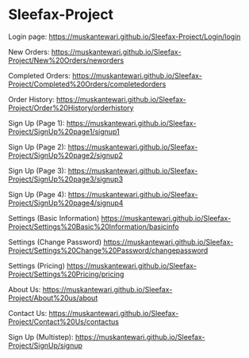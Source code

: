 # Sleefax-Project

Login page: 
https://muskantewari.github.io/Sleefax-Project/Login/login

New Orders:
https://muskantewari.github.io/Sleefax-Project/New%20Orders/neworders

Completed Orders:
https://muskantewari.github.io/Sleefax-Project/Completed%20Orders/completedorders

Order History:
https://muskantewari.github.io/Sleefax-Project/Order%20History/orderhistory

Sign Up (Page 1):
https://muskantewari.github.io/Sleefax-Project/SignUp%20page1/signup1

Sign Up (Page 2):
https://muskantewari.github.io/Sleefax-Project/SignUp%20page2/signup2

Sign Up (Page 3):
https://muskantewari.github.io/Sleefax-Project/SignUp%20page3/signup3

Sign Up (Page 4):
https://muskantewari.github.io/Sleefax-Project/SignUp%20page4/signup4

Settings (Basic Information)
https://muskantewari.github.io/Sleefax-Project/Settings%20Basic%20Information/basicinfo

Settings (Change Password)
https://muskantewari.github.io/Sleefax-Project/Settings%20Change%20Password/changepassword

Settings (Pricing)
https://muskantewari.github.io/Sleefax-Project/Settings%20Pricing/pricing

About Us: 
https://muskantewari.github.io/Sleefax-Project/About%20us/about

Contact Us: 
https://muskantewari.github.io/Sleefax-Project/Contact%20Us/contactus

Sign Up (Multistep):
https://muskantewari.github.io/Sleefax-Project/SignUp/signup

